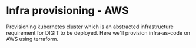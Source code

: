 # Infra provisioning - AWS

Provisioning kubernetes cluster which is an abstracted infrastructure requirement for DIGIT to be deployed. Here we'll provision infra-as-code on AWS using terraform.

